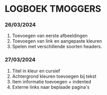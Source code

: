# LOGBOEK TMOGGERS
### 26/03/2024

1. Toevoegen van eerste afbeeldingen
2. Toevoegen van link en aangepaste kleuren
3. Spelen met verschillende soorten headers.

### 27/03/2024
1. Titel in kleur en cursief
2. Achtergrond kleuren toevoegen bij tekst
3. Item informatie toevoegen + indented
4. Externe links naar beplaade pagina's